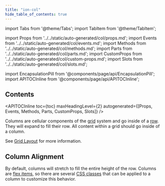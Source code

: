 ```yaml
---
title: "ion-col"
hide_table_of_contents: true
---
```

import Tabs from '@theme/Tabs';
import TabItem from '@theme/TabItem';

import Props from '../../static/auto-generated/col/props.md';
import Events from '../../static/auto-generated/col/events.md';
import Methods from '../../static/auto-generated/col/methods.md';
import Parts from '../../static/auto-generated/col/parts.md';
import CustomProps from '../../static/auto-generated/col/custom-props.md';
import Slots from '../../static/auto-generated/col/slots.md';

<head>
  <title>ion-col: Column Component Padding, Size and Other Properties</title>
  <meta name="description" content="ion-col is a column component that goes inside a row. Content within a grid goes inside of a column. Read more on column padding, size, and other properties." />
</head>

import EncapsulationPill from '@components/page/api/EncapsulationPill';
import APITOCInline from '@components/page/api/APITOCInline';

<EncapsulationPill type="shadow" />

<h2 className="table-of-contents__title">Contents</h2>

<APITOCInline
  toc={toc}
  maxHeadingLevel={2}
  autogenerated={[Props, Events, Methods, Parts, CustomProps, Slots]}
/>



Columns are cellular components of the [grid](grid.md) system and go inside of a [row](row.md).
They will expand to fill their row. All content within a grid should go inside of a column.

See [Grid Layout](/docs/layout/grid) for more information.


## Column Alignment

By default, columns will stretch to fill the entire height of the row. Columns are [flex items](https://developer.mozilla.org/en-US/docs/Glossary/Flex_Item), so there are several [CSS classes](/docs/layout/css-utilities#flex-item-properties) that can be applied to a column to customize this behavior.




<Props />
<Events />
<Methods />
<Parts />
<CustomProps />
<Slots />